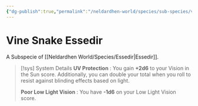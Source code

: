 ```yaml
---
{"dg-publish":true,"permalink":"/neldardhen-world/species/sub-species/vine-snake-essedir/"}
---
```


# Vine Snake Essedir
A Subspecie of [[Neldardhen World/Species/Essedir\|Essedir]].


> [!sys] System Details
> **UV Protection** : You gain **+2d6** to your Vision in the Sun score.
> Additionally, you can double your total when you roll to resist against blinding effects based on light.
>
> **Poor Low Light Vision** : You have **-1d6** on your Low Light Vision score.